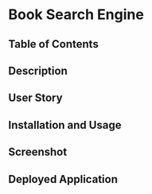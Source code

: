 # Book Search Engine

## Table of Contents

## Description

## User Story

## Installation and Usage

## Screenshot

## Deployed Application
